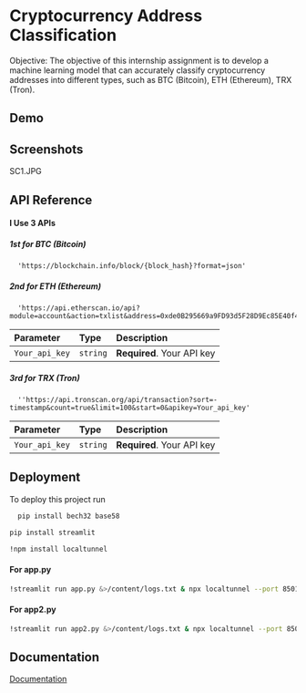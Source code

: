 
# Cryptocurrency Address Classification

Objective: The objective of this internship assignment is to develop a machine learning model that can accurately classify cryptocurrency
addresses into different types, such as BTC (Bitcoin), ETH (Ethereum), TRX (Tron).


## Demo




## Screenshots

SC1.JPG



## API Reference

#### I Use 3 APIs
##### 1st for BTC (Bitcoin)

```http
  'https://blockchain.info/block/{block_hash}?format=json'

```

##### 2nd for ETH (Ethereum)
```http
  'https://api.etherscan.io/api?module=account&action=txlist&address=0xde0B295669a9FD93d5F28D9Ec85E40f4cb697BAe&startblock=0&endblock=99999999&sort=asc&apikey=Your_api_key'
```


| Parameter | Type     | Description                |
| :-------- | :------- | :------------------------- |
| `Your_api_key` | `string` | **Required**. Your API key |

##### 3rd for TRX (Tron)
```http
  ''https://api.tronscan.org/api/transaction?sort=-timestamp&count=true&limit=100&start=0&apikey=Your_api_key'
```


| Parameter | Type     | Description                |
| :-------- | :------- | :------------------------- |
| `Your_api_key` | `string` | **Required**. Your API key |


## Deployment

To deploy this project run

```bash
  pip install bech32 base58
```
```bash
pip install streamlit
```
```bash
!npm install localtunnel
```
#### For app.py
```bash
!streamlit run app.py &>/content/logs.txt & npx localtunnel --port 8501 & ipv4.icanhazip.com
```

#### For app2.py
```bash
!streamlit run app2.py &>/content/logs.txt & npx localtunnel --port 8501 & ipv4.icanhazip.com!streamlit run app2.py &>/content/logs.txt & npx localtunnel --port 8501 & ipv4.icanhazip.com
```
## Documentation

[Documentation](https://linktodocumentation)

